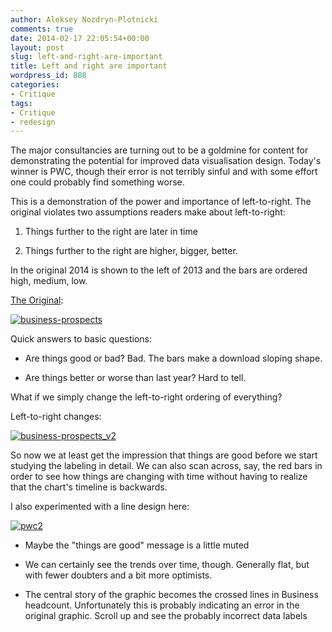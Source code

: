 ```yaml
---
author: Aleksey Nozdryn-Plotnicki
comments: true
date: 2014-02-17 22:05:54+00:00
layout: post
slug: left-and-right-are-important
title: Left and right are important
wordpress_id: 808
categories:
- Critique
tags:
- Critique
- redesign
---
```


The major consultancies are turning out to be a goldmine for content for demonstrating the potential for improved data visualisation design. Today's winner is PWC, though their error is not terribly sinful and with some effort one could probably find something worse.

This is a demonstration of the power and importance of left-to-right. The original violates two assumptions readers make about left-to-right:



	
  1. Things further to the right are later in time

	
  2. Things further to the right are higher, bigger, better.


In the original 2014 is shown to the left of 2013 and the bars are ordered high, medium, low.

[The Original](http://www.pwc.com/gx/en/asset-management/emerging-trends-real-estate/european-investment-market-forecast.jhtml):

[![business-prospects](http://alekseynp.github.io/wp-content/uploads/2014/02/business-prospects.gif)](http://alekseynp.github.io/wp-content/uploads/2014/02/business-prospects.gif)



Quick answers to basic questions:



	
  * Are things good or bad? Bad. The bars make a download sloping shape.

	
  * Are things better or worse than last year? Hard to tell.


What if we simply change the left-to-right ordering of everything?

Left-to-right changes:

[![business-prospects_v2](http://alekseynp.github.io/wp-content/uploads/2014/02/business-prospects_v2.gif)](http://alekseynp.github.io/wp-content/uploads/2014/02/business-prospects_v2.gif)



So now we at least get the impression that things are good before we start studying the labeling in detail. We can also scan across, say, the red bars in order to see how things are changing with time without having to realize that the chart's timeline is backwards.

I also experimented with a line design here:

[![pwc2](http://alekseynp.github.io/wp-content/uploads/2014/02/pwc2.png)](http://alekseynp.github.io/wp-content/uploads/2014/02/pwc2.png)





	
  * Maybe the "things are good" message is a little muted

	
  * We can certainly see the trends over time, though. Generally flat, but with fewer doubters and a bit more optimists.

	
  * The central story of the graphic becomes the crossed lines in Business headcount. Unfortunately this is probably indicating an error in the original graphic. Scroll up and see the probably incorrect data labels





